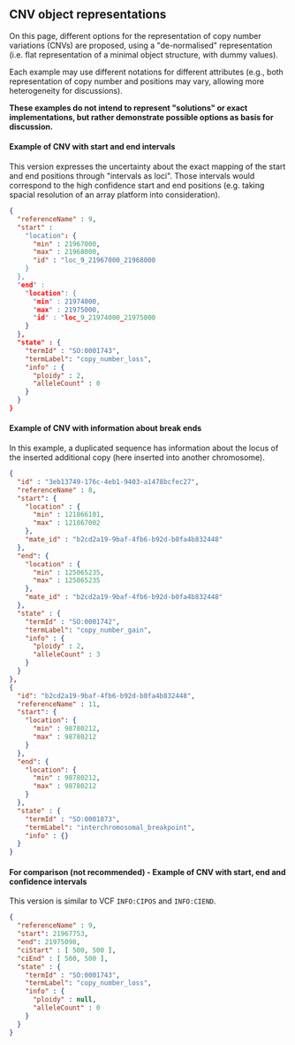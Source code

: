 ## CNV object representations

On this page, different options for the representation of copy number variations (CNVs) are proposed, using a "de-normalised" representation (i.e. flat representation of a minimal object structure, with dummy values).

Each example may use different notations for different attributes (e.g., both representation of copy number and positions may vary, allowing more heterogeneity for discussions).

**These examples do not intend to represent "solutions" or exact implementations, but rather demonstrate possible options as basis for discussion.**

#### Example of CNV with start and end intervals

This version expresses the uncertainty about the exact mapping of the start and end positions through "intervals as loci". Those intervals would correspond to the high confidence start and end positions (e.g. taking spacial resolution of an array platform into consideration).

```json
{
  "referenceName" : 9,
  "start" : 
    "location": {
      "min" : 21967000,
      "max" : 21968000,
      "id" : "loc_9_21967000_21968000
    }
  },
  "end" : 
    "location": {
      "min" : 21974000,
      "max" : 21975000,  
      "id" : "loc_9_21974000_21975000
    }
  },
  "state" : {
    "termId" : "SO:0001743",
    "termLabel": "copy_number_loss",
    "info" : {
      "ploidy" : 2,
      "alleleCount" : 0
    }
  }
}
```

#### Example of CNV with information about break ends

In this example, a duplicated sequence has information about the locus of the inserted additional copy (here inserted into another chromosome).

```json
{
  "id" : "3eb13749-176c-4eb1-9403-a1478bcfec27",
  "referenceName" : 8,
  "start": {
    "location" : { 
      "min" : 121866101,
      "max" : 121867002
    },
    "mate_id" : "b2cd2a19-9baf-4fb6-b92d-b0fa4b832448"
  },
  "end": {
    "location" : { 
      "min" : 125065235,
      "max" : 125065235
    },
    "mate_id" : "b2cd2a19-9baf-4fb6-b92d-b0fa4b832448"
  },
  "state" : {
    "termId" : "SO:0001742",
    "termLabel": "copy_number_gain",
    "info" : {
      "ploidy" : 2,
      "alleleCount" : 3
    }
  }
},
{
  "id": "b2cd2a19-9baf-4fb6-b92d-b0fa4b832448",
  "referenceName" : 11,
  "start": {
    "location": {
      "min" : 98780212,
      "max" : 98780212
    }
  }, 
  "end": {
    "location": {
      "min" : 98780212,
      "max" : 98780212
    }
  }, 
  "state" : {
    "termId" : "SO:0001873",
    "termLabel": "interchromosomal_breakpoint",
    "info" : {}
  }
}
```

#### For comparison (not recommended) - Example of CNV with start, end and confidence intervals

This version is similar to VCF `INFO:CIPOS` and `INFO:CIEND`.

```json
{
  "referenceName" : 9,
  "start": 21967753,
  "end": 21975098,
  "ciStart" : [ 500, 500 ],
  "ciEnd" : [ 500, 500 ],
  "state" : {
    "termId" : "SO:0001743",
    "termLabel": "copy_number_loss",
    "info" : {
      "ploidy" : null,
      "alleleCount" : 0
    }
  }
}
```


